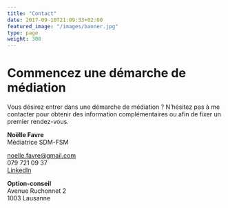 ```yaml
---
title: "Contact"
date: 2017-09-10T21:09:33+02:00
featured_image: "/images/banner.jpg"
type: page
weight: 300
---
```


# Commencez une démarche de médiation

Vous désirez entrer dans une démarche de médiation ? N’hésitez pas à me contacter pour obtenir des information complémentaires ou afin de fixer un premier rendez-vous.

**Noëlle Favre**<br/>
Médiatrice SDM-FSM

[noelle.favre@gmail.com](mailto:noelle.favre@gmail.com)<br/>
079 721 09 37<br/>
[LinkedIn](https://www.linkedin.com/in/no%C3%ABlle-favre-durand-gasselin-26262842/?ppe=1)

**Option-conseil**<br/>
Avenue Ruchonnet 2<br/>
1003 Lausanne
